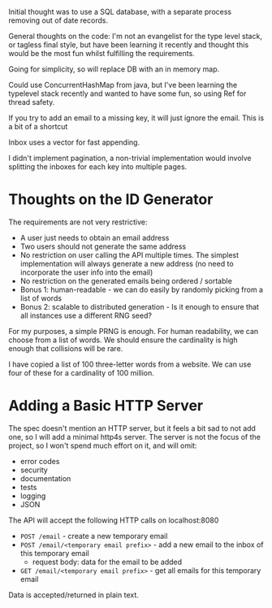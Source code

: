 Initial thought was to use a SQL database, with a separate process removing out of date records.

General thoughts on the code: I'm not an evangelist for the type level stack, or tagless final style, but have been learning
it recently and thought this would be the most fun whilst fulfilling the requirements.


Going for simplicity, so will replace DB with an in memory map.

Could use ConcurrentHashMap from java, but I've been learning the typelevel stack recently and wanted to have some fun, so using Ref for thread safety.

If you try to add an email to a missing key, it will just ignore the email. This is a bit of a shortcut

Inbox uses a vector for fast appending.

I didn't implement pagination, a non-trivial implementation would involve splitting the inboxes for each key into multiple pages.


# Thoughts on the ID Generator

The requirements are not very restrictive:
* A user just needs to obtain an email address
* Two users should not generate the same address
* No restriction on user calling the API multiple times. The simplest implementation will always generate a new address (no need to incorporate the user info into the email)
* No restriction on the generated emails being ordered / sortable
* Bonus 1: human-readable - we can do easily by randomly picking from a list of words
* Bonus 2: scalable to distributed generation - Is it enough to ensure that all instances use a different RNG seed?

For my purposes, a simple PRNG is enough. For human readability, we can choose from a list of words. 
We should ensure the cardinality is high enough that collisions will be rare.

I have copied a list of 100 three-letter words from a website.
We can use four of these for a cardinality of 100 million.

# Adding a Basic HTTP Server

The spec doesn't mention an HTTP server, but it feels a bit sad to not add one, so I will add a minimal http4s server.
The server is not the focus of the project, so I won't spend much effort on it, and will omit:
* error codes
* security
* documentation
* tests
* logging
* JSON

The API will accept the following HTTP calls on localhost:8080

* `POST /email` - create a new temporary email
* `POST /email/<temporary email prefix>` - add a new email to the inbox of this temporary email
  * request body: data for the email to be added 
* `GET /email/<temporary email prefix>` - get all emails for this temporary email

Data is accepted/returned in plain text.

